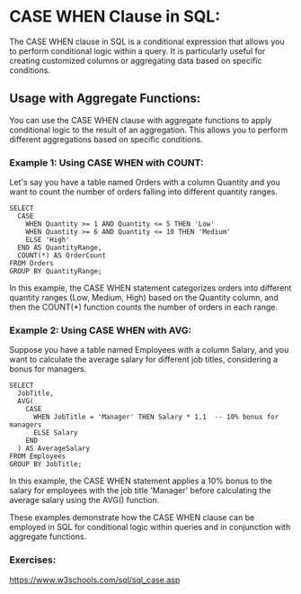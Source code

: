 # CASE WHEN Clause in SQL:

The CASE WHEN clause in SQL is a conditional expression that allows you to perform conditional logic within a query. It is particularly useful for creating customized columns or aggregating data based on specific conditions.

## Usage with Aggregate Functions:

You can use the CASE WHEN clause with aggregate functions to apply conditional logic to the result of an aggregation. This allows you to perform different aggregations based on specific conditions.

### Example 1: Using CASE WHEN with COUNT:

Let's say you have a table named Orders with a column Quantity and you want to count the number of orders falling into different quantity ranges.

```
SELECT
  CASE
    WHEN Quantity >= 1 AND Quantity <= 5 THEN 'Low'
    WHEN Quantity >= 6 AND Quantity <= 10 THEN 'Medium'
    ELSE 'High'
  END AS QuantityRange,
  COUNT(*) AS OrderCount
FROM Orders
GROUP BY QuantityRange;
```


In this example, the CASE WHEN statement categorizes orders into different quantity ranges (Low, Medium, High) based on the Quantity column, and then the COUNT(*) function counts the number of orders in each range.

### Example 2: Using CASE WHEN with AVG:

Suppose you have a table named Employees with a column Salary, and you want to calculate the average salary for different job titles, considering a bonus for managers.

```
SELECT
  JobTitle,
  AVG(
    CASE
      WHEN JobTitle = 'Manager' THEN Salary * 1.1  -- 10% bonus for managers
      ELSE Salary
    END
  ) AS AverageSalary
FROM Employees
GROUP BY JobTitle;
```

In this example, the CASE WHEN statement applies a 10% bonus to the salary for employees with the job title 'Manager' before calculating the average salary using the AVG() function.

These examples demonstrate how the CASE WHEN clause can be employed in SQL for conditional logic within queries and in conjunction with aggregate functions.

### Exercises:

https://www.w3schools.com/sql/sql_case.asp
